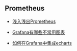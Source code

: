 **Prometheus**
---
  + [浅入浅出Prometheus](/doc/prometheus/in-out-prometheus.md)

  + [Grafana有哪些不常用图表](/doc/prometheus/grafana.md)
  + [如何在Grafana中集成echarts](/doc/prometheus/useecharts-in-grafana.md)